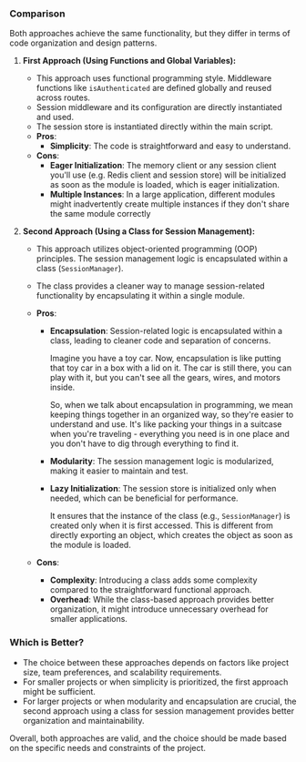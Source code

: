 ### Comparison

Both approaches achieve the same functionality, but they differ in terms of code organization and design patterns.

1.  **First Approach (Using Functions and Global Variables):**

    - This approach uses functional programming style. Middleware functions like `isAuthenticated` are defined globally and reused across routes.
    - Session middleware and its configuration are directly instantiated and used.
    - The session store is instantiated directly within the main script.
    - **Pros**:
      - **Simplicity**: The code is straightforward and easy to understand.
    - **Cons**:
      - **Eager Initialization**: The memory client or any session client you'll use (e.g. Redis client and session store) will be initialized as soon as the module is loaded, which is eager initialization.
      - **Multiple Instances**: In a large application, different modules might inadvertently create multiple instances if they don't share the same module correctly

2.  **Second Approach (Using a Class for Session Management):**

    - This approach utilizes object-oriented programming (OOP) principles. The session management logic is encapsulated within a class (`SessionManager`).
    - The class provides a cleaner way to manage session-related functionality by encapsulating it within a single module.
    - **Pros**:

      - **Encapsulation**: Session-related logic is encapsulated within a class, leading to cleaner code and separation of concerns.

        Imagine you have a toy car. Now, encapsulation is like putting that toy car in a box with a lid on it. The car is still there, you can play with it, but you can't see all the gears, wires, and motors inside.

        So, when we talk about encapsulation in programming, we mean keeping things together in an organized way, so they're easier to understand and use. It's like packing your things in a suitcase when you're traveling - everything you need is in one place and you don't have to dig through everything to find it.

      - **Modularity**: The session management logic is modularized, making it easier to maintain and test.
      - **Lazy Initialization**: The session store is initialized only when needed, which can be beneficial for performance.

        It ensures that the instance of the class (e.g., `SessionManager`) is created only when it is first accessed. This is different from directly exporting an object, which creates the object as soon as the module is loaded.

    - **Cons**:
      - **Complexity**: Introducing a class adds some complexity compared to the straightforward functional approach.
      - **Overhead**: While the class-based approach provides better organization, it might introduce unnecessary overhead for smaller applications.

### Which is Better?

- The choice between these approaches depends on factors like project size, team preferences, and scalability requirements.
- For smaller projects or when simplicity is prioritized, the first approach might be sufficient.
- For larger projects or when modularity and encapsulation are crucial, the second approach using a class for session management provides better organization and maintainability.

Overall, both approaches are valid, and the choice should be made based on the specific needs and constraints of the project.
